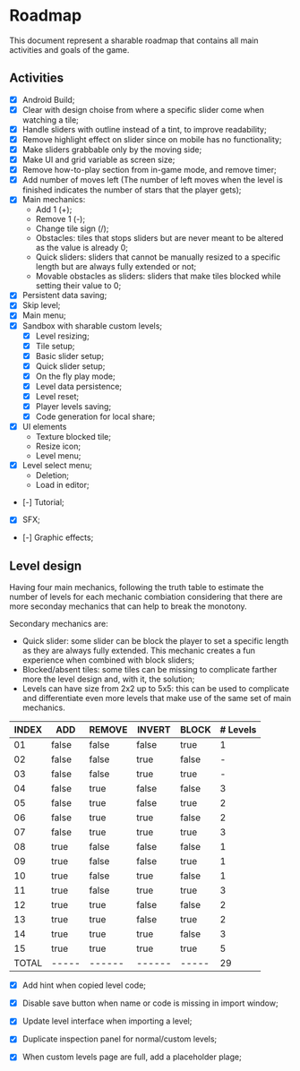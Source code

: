 # Roadmap
This document represent a sharable roadmap that contains all main activities and goals of the game.

## Activities

- [x] Android Build;
- [x] Clear with design choise from where a specific slider come when watching a tile;
- [x] Handle sliders with outline instead of a tint, to improve readability;
- [x] Remove highlight effect on slider since on mobile has no functionality;
- [x] Make sliders grabbable only by the moving side;
- [x] Make UI and grid variable as screen size;
- [x] Remove how-to-play section from in-game mode, and remove timer;
- [x] Add number of moves left (The number of left moves when the level is finished indicates the number of stars that the player gets);
- [x] Main mechanics:
	- Add 1 (+);
	- Remove 1 (-);
	- Change tile sign (/);
	- Obstacles: tiles that stops sliders but are never meant to be altered as the value is already 0;
	- Quick sliders: sliders that cannot be manually resized to a specific length but are always fully extended or not;
	- Movable obstacles as sliders: sliders that make tiles blocked while setting their value to 0;
- [x] Persistent data saving;
- [x] Skip level;
- [x] Main menu;
- [x] Sandbox with sharable custom levels;
	- [x] Level resizing;
	- [x] Tile setup;
	- [x] Basic slider setup;
	- [x] Quick slider setup;
	- [x] On the fly play mode;
	- [x] Level data persistence;
	- [x] Level reset;
	- [x] Player levels saving;
	- [x] Code generation for local share;
- [x] UI elements
	- Texture blocked tile;
	- Resize icon;
	- Level menu;
- [x] Level select menu;
	- Deletion;
	- Load in editor;
- [-] Tutorial;
- [x] SFX;
- [-] Graphic effects;

## Level design
Having four main mechanics, following the truth table to estimate the number of levels for each mechanic combiation considering that there are more seconday mechanics that can help to break the monotony. 

Secondary mechanics are:

- Quick slider: some slider can be block the player to set a specific length as they are always fully extended. This mechanic creates a fun experience when combined with block sliders;
- Blocked/absent tiles: some tiles can be missing to complicate farther more the level design and, with it, the solution;
- Levels can have size from 2x2 up to 5x5: this can be used to complicate and differentiate even more levels that make use of the same set of main mechanics.

| INDEX |  ADD  | REMOVE | INVERT | BLOCK | # Levels |
|-------|-------|--------|--------|-------|----------|
|  01   | false | false  | false  | true  |     1    |
|  02   | false | false  | true   | false |     -    |
|  03   | false | false  | true   | true  |     -    |
|  04   | false | true   | false  | false |     3    |
|  05   | false | true   | false  | true  |     2    |
|  06   | false | true   | true   | false |     2    |
|  07   | false | true   | true   | true  |     3    |
|  08   | true  | false  | false  | false |     1    |
|  09   | true  | false  | false  | true  |     1    |
|  10   | true  | false  | true   | false |     1    |
|  11   | true  | false  | true   | true  |     3    |
|  12   | true  | true   | false  | false |     2    |
|  13   | true  | true   | false  | true  |     2    |
|  14   | true  | true   | true   | false |     3    |
|  15   | true  | true   | true   | true  |     5    |
| TOTAL | ----- | ------ | ------ | ----- |     29   |


- [x] Add hint when copied level code;
- [x] Disable save button when name or code is missing in import window;
- [x] Update level interface when importing a level;
- [x] Duplicate inspection panel for normal/custom levels;
- [x] When custom levels page are full, add a placeholder plage;

